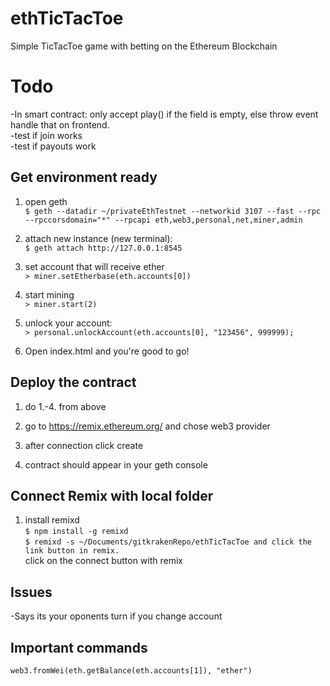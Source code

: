 # ethTicTacToe
Simple TicTacToe game with betting on the Ethereum Blockchain

# Todo
-In smart contract: only accept play() if the field is empty, else throw event handle that on frontend.    
-test if join works    
-test if payouts work    

## Get environment ready
1. open geth        
`$ geth --datadir ~/privateEthTestnet --networkid 3107 --fast --rpc --rpccorsdomain="*" --rpcapi eth,web3,personal,net,miner,admin`

2. attach new instance (new terminal):    
`$ geth attach http://127.0.0.1:8545`

3. set account that will receive ether    
`> miner.setEtherbase(eth.accounts[0])`

4. start mining    
`> miner.start(2)`

5. unlock your account:    
`> personal.unlockAccount(eth.accounts[0], "123456", 999999);`

6. Open index.html and you're good to go!    

## Deploy the contract
1. do 1.-4. from above    

2. go to https://remix.ethereum.org/ and chose web3 provider    

3. after connection click create

4. contract should appear in your geth console    

## Connect Remix with local folder
1. install remixd     
`$ npm install -g remixd`   
`$ remixd -s ~/Documents/gitkrakenRepo/ethTicTacToe and click the link button in remix.`   
click on the connect button with remix 

## Issues
-Says its your oponents turn if you change account

## Important commands

`web3.fromWei(eth.getBalance(eth.accounts[1]), "ether")`